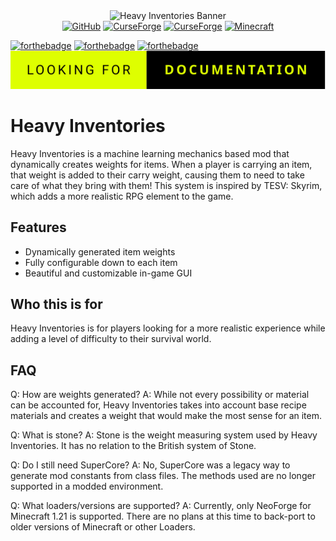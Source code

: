 <center>
<img src="../Documentation/Heavy%20Inventories%20Documentation/src/img/HEAVY.png" alt="Heavy Inventories Banner">
</center>

<center>
<a href="https://github.com/SuperScary/Heavy-Inventories" target="_blank"><img src="../Documentation/Heavy%20Inventories%20Documentation/src/img/github_honeycomb_icon.png" alt="GitHub" width="64"/></a>
<a href="https://www.curseforge.com/minecraft/mc-mods/heavy-inventories" target="_blank"><img src="../Documentation/Heavy%20Inventories%20Documentation/src/img/curseforge_honeycomb_icon_color.png" alt="CurseForge" width="64"/></a>
<a href="https://modrinth.com/project/heavy-inventories" target="_blank"><img src="../Documentation/Heavy%20Inventories%20Documentation/src/img/modrinth_honeycomb_icon.png" alt="CurseForge" width="64"/></a>
<a href="https://www.minecraft.net/en-us/article/minecraft-java-edition-1-21" target="_blank"><img src="../Documentation/Heavy%20Inventories%20Documentation/src/img/minecraft_honeycomb_icon.png" alt="Minecraft" width="64"/></a>
</center>

[![forthebadge](https://forthebadge.com/images/badges/made-with-java.svg)](https://forthebadge.com)
[![forthebadge](https://forthebadge.com/images/badges/built-with-love.svg)](https://forthebadge.com)
[![forthebadge](https://forthebadge.com/images/badges/license-mit.svg)](https://forthebadge.com)
[![Documentation](https://raw.githubusercontent.com/SuperScary/Heavy-Inventories/main/src/book/img/looking-for-documentation.svg)](https://superscary.github.io/Heavy-Inventories/book/chapter_1.html)

# Heavy Inventories
Heavy Inventories is a machine learning mechanics based mod that dynamically creates weights for items. When a player is carrying
an item, that weight is added to their carry weight, causing them to need to take care of what they bring with them! This 
system is inspired by TESV: Skyrim, which adds a more realistic RPG element to the game.

## Features
- Dynamically generated item weights
- Fully configurable down to each item
- Beautiful and customizable in-game GUI

## Who this is for
Heavy Inventories is for players looking for a more realistic experience while adding a level of difficulty to their 
survival world. 

## FAQ
Q: How are weights generated?
A: While not every possibility or material can be accounted for, Heavy Inventories takes into account base recipe materials
and creates a weight that would make the most sense for an item.

Q: What is stone?
A: Stone is the weight measuring system used by Heavy Inventories. It has no relation to the British system of Stone.

Q: Do I still need SuperCore?
A: No, SuperCore was a legacy way to generate mod constants from class files. The methods used are no longer supported in 
a modded environment.

Q: What loaders/versions are supported? 
A: Currently, only NeoForge for Minecraft 1.21 is supported. There are no plans at this time to back-port to older versions
of Minecraft or other Loaders.

